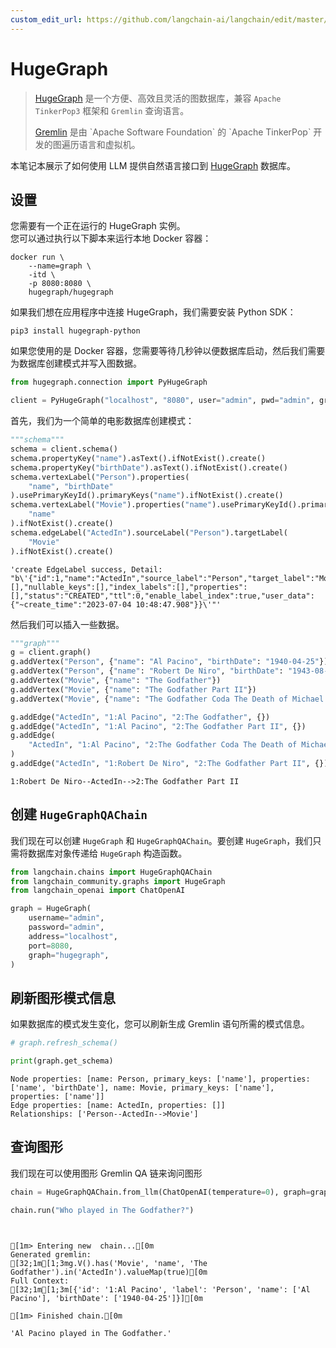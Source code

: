 ```yaml
---
custom_edit_url: https://github.com/langchain-ai/langchain/edit/master/docs/docs/integrations/graphs/hugegraph.ipynb
---
```


# HugeGraph

>[HugeGraph](https://hugegraph.apache.org/) 是一个方便、高效且灵活的图数据库，兼容 `Apache TinkerPop3` 框架和 `Gremlin` 查询语言。
>
>[Gremlin](https://en.wikipedia.org/wiki/Gremlin_(query_language)) 是由 `Apache Software Foundation` 的 `Apache TinkerPop` 开发的图遍历语言和虚拟机。

本笔记本展示了如何使用 LLM 提供自然语言接口到 [HugeGraph](https://hugegraph.apache.org/cn/) 数据库。

## 设置

您需要有一个正在运行的 HugeGraph 实例。  
您可以通过执行以下脚本来运行本地 Docker 容器：

```
docker run \
    --name=graph \
    -itd \
    -p 8080:8080 \
    hugegraph/hugegraph
```

如果我们想在应用程序中连接 HugeGraph，我们需要安装 Python SDK：

```
pip3 install hugegraph-python
```

如果您使用的是 Docker 容器，您需要等待几秒钟以便数据库启动，然后我们需要为数据库创建模式并写入图数据。

```python
from hugegraph.connection import PyHugeGraph

client = PyHugeGraph("localhost", "8080", user="admin", pwd="admin", graph="hugegraph")
```

首先，我们为一个简单的电影数据库创建模式：

```python
"""schema"""
schema = client.schema()
schema.propertyKey("name").asText().ifNotExist().create()
schema.propertyKey("birthDate").asText().ifNotExist().create()
schema.vertexLabel("Person").properties(
    "name", "birthDate"
).usePrimaryKeyId().primaryKeys("name").ifNotExist().create()
schema.vertexLabel("Movie").properties("name").usePrimaryKeyId().primaryKeys(
    "name"
).ifNotExist().create()
schema.edgeLabel("ActedIn").sourceLabel("Person").targetLabel(
    "Movie"
).ifNotExist().create()
```

```output
'create EdgeLabel success, Detail: "b\'{"id":1,"name":"ActedIn","source_label":"Person","target_label":"Movie","frequency":"SINGLE","sort_keys":[],"nullable_keys":[],"index_labels":[],"properties":[],"status":"CREATED","ttl":0,"enable_label_index":true,"user_data":{"~create_time":"2023-07-04 10:48:47.908"}}\'"'
```

然后我们可以插入一些数据。

```python
"""graph"""
g = client.graph()
g.addVertex("Person", {"name": "Al Pacino", "birthDate": "1940-04-25"})
g.addVertex("Person", {"name": "Robert De Niro", "birthDate": "1943-08-17"})
g.addVertex("Movie", {"name": "The Godfather"})
g.addVertex("Movie", {"name": "The Godfather Part II"})
g.addVertex("Movie", {"name": "The Godfather Coda The Death of Michael Corleone"})

g.addEdge("ActedIn", "1:Al Pacino", "2:The Godfather", {})
g.addEdge("ActedIn", "1:Al Pacino", "2:The Godfather Part II", {})
g.addEdge(
    "ActedIn", "1:Al Pacino", "2:The Godfather Coda The Death of Michael Corleone", {}
)
g.addEdge("ActedIn", "1:Robert De Niro", "2:The Godfather Part II", {})
```

```output
1:Robert De Niro--ActedIn-->2:The Godfather Part II
```

## 创建 `HugeGraphQAChain`

我们现在可以创建 `HugeGraph` 和 `HugeGraphQAChain`。要创建 `HugeGraph`，我们只需将数据库对象传递给 `HugeGraph` 构造函数。

```python
from langchain.chains import HugeGraphQAChain
from langchain_community.graphs import HugeGraph
from langchain_openai import ChatOpenAI
```

```python
graph = HugeGraph(
    username="admin",
    password="admin",
    address="localhost",
    port=8080,
    graph="hugegraph",
)
```

## 刷新图形模式信息

如果数据库的模式发生变化，您可以刷新生成 Gremlin 语句所需的模式信息。

```python
# graph.refresh_schema()
```

```python
print(graph.get_schema)
```
```output
Node properties: [name: Person, primary_keys: ['name'], properties: ['name', 'birthDate'], name: Movie, primary_keys: ['name'], properties: ['name']]
Edge properties: [name: ActedIn, properties: []]
Relationships: ['Person--ActedIn-->Movie']
```

## 查询图形

我们现在可以使用图形 Gremlin QA 链来询问图形

```python
chain = HugeGraphQAChain.from_llm(ChatOpenAI(temperature=0), graph=graph, verbose=True)
```

```python
chain.run("Who played in The Godfather?")
```
```output


[1m> Entering new  chain...[0m
Generated gremlin:
[32;1m[1;3mg.V().has('Movie', 'name', 'The Godfather').in('ActedIn').valueMap(true)[0m
Full Context:
[32;1m[1;3m[{'id': '1:Al Pacino', 'label': 'Person', 'name': ['Al Pacino'], 'birthDate': ['1940-04-25']}][0m

[1m> Finished chain.[0m
```

```output
'Al Pacino played in The Godfather.'
```